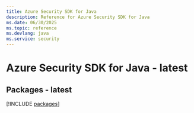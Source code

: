 ```yaml
---
title: Azure Security SDK for Java
description: Reference for Azure Security SDK for Java
ms.date: 06/30/2025
ms.topic: reference
ms.devlang: java
ms.service: security
---
```

# Azure Security SDK for Java - latest
## Packages - latest
[!INCLUDE [packages](security-index.md)]